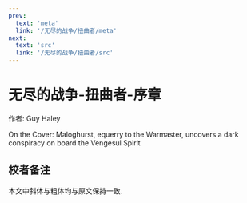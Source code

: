 ```yaml
---
prev:
  text: 'meta'
  link: '/无尽的战争/扭曲者/meta'
next:
  text: 'src'
  link: '/无尽的战争/扭曲者/src'
---
```


# 无尽的战争-扭曲者-序章

作者: Guy Haley

On the Cover: Maloghurst, equerry to the Warmaster, uncovers a dark conspiracy on board the Vengesul Spirit

## 校者备注

本文中斜体与粗体均与原文保持一致.
